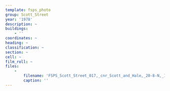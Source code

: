 ```yaml
---
template: fsps_photo
group: Scott_Street
year: '1978'
description: ~
buildings:
    - ''
coordinates: ~
heading: ~
classification: ~
section: ~
cell: ~
film_roll: ~
files:
    -
        filename: 'FSPS_Scott_Street_017,_cnr_Scott_and_Hale,_20-8-N,_1978.png'
        caption: ''
---
```


